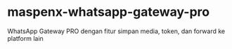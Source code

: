 # maspenx-whatsapp-gateway-pro
WhatsApp Gateway PRO dengan fitur simpan media, token, dan forward ke platform lain
